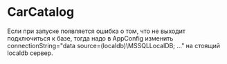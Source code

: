 # CarCatalog
Если при запуске появляется ошибка о том, что не выходит подключиться к базе, тогда надо в AppConfig изменить
сonnectionString="data source=(localdb)\MSSQLLocalDB; ..." на стоящий localdb сервер.
